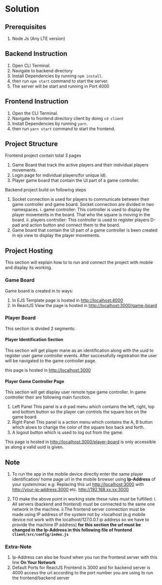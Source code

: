 # Solution

## Prerequisites

1. Node Js (Any LTE version)

## Backend Instruction

1. Open CLI Terminal.
2. Navigate to backend directory
3. Install Dependencies by running `npm install`.
4. then run `npm start` command to start the server.
5. The server will be start and running in Port 4000

## Frontend Instruction

1. Open the CLI Terminal.
2. Navigate to frontend directory client by doing `cd client`
3. Install Dependencies by running `yarn`.
4. then run `yarn start` command to start the frontend.

## Project Structure

Frontend project contain total 3 pages

1. Game Board that track the active players and their individual players movements.
2. Login page for individual players(for unique Id).
3. Player game board that contain the UI part of a game controller.

Backend project build on following steps

1. Socket connection is used for players to communicate between their game controller and game board. Socket connection are divided in two namespaces.
   i. game controller:
   This controller is used to display the player movements in the board. That who the square is moving in the board.
   ii. players controller:
   This controller is used to register players D-pad and action button and connect them to the board.
2. Game board that contain the UI part of a game controller is been created in ejs view to display the player movements.

## Project Hosting

This section will explain how to to run and connect the project with mobile and display its working.

### Game Board

Game board is created in to ways:

1. In EJS Template page is hosted in <http://localhost:4000>
2. In ReactJS View the page is hosted in <http://localhost:3000/game-board>

### Player Board

This section is divided 2 segments:

#### Player Identification Section

This section will get player mane as an identification along with the uuid to register user game controller events. After successfully registration the user will be navigated to the game controller page.

this page is hosted in <http://localhost:3000>

#### Player Game Controller Page

This section will get display user remote type game controller. In game controller their are following main function.

1. Left Panel
   This panel is a d-pad menu which contains the left, right, top and bottom button so the player can controls the square box on the game board.
2. Right Panel
   This panel is a action menu which contains the A, B button which alows to change the color of the square box back and forth.
3. A logout button which is used to log out from the game.

This page is hosted in <http://localhost:3000/player-board> is only accessible as along a valid uuid is given.

## Note

1. To run the app in the mobile device directly enter the same player identification/ home page url in the mobile browser using **Ip-Address** of your system/mac e.g:
   Replacing this
   url <http://localhost:3000>
   with <http://your-ip-address:3000>
   etc. <http://192.168.xx.xx:3000>

2. TO make the above point in working state these rules must be fulfilled:
   i. All servers (backend and frontend) must be connected to the same one network in the machine.
   ii.The frontend server connection must be made using IP address of the system not by >localhost
   (e.g mobile device not work with the localhost/127.0.0.1 ip address so we have to provide the machine IP address)
   **for this section the url must be changed in the Ip-Address in this following file of frontend `client/src/config/index.js`**

### Extra-Note

1. Ip-Address can also be found when you run the frontend server with this line **On Your Network**
2. Default Ports for ReactJS Frontend is 3000 and for backend server is 4000 access the url according to the port number you are using to run the frontend/backend server
